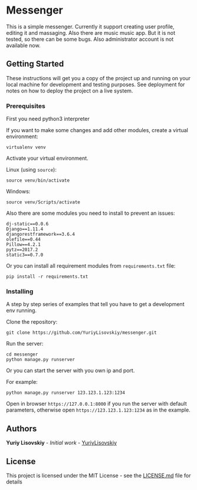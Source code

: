 # Messenger

This is a simple messenger. Currently it support creating user profile, editing it and massaging. Also there are music music app. But it is not tested, so there can be some bugs.
Also administrator account is not available now. 

## Getting Started

These instructions will get you a copy of the project up and running on your local machine for development and testing purposes. See deployment for notes on how to deploy the project on a live system.

### Prerequisites

First you need python3 interpreter

If you want to make some changes and add other modules, create a virtual environment:

```
virtualenv venv
```

Activate your virtual environment.

Linux (using `source`):

```
source venv/bin/activate
```

Windows:

```
source venv/Scripts/activate
```

Also there are some modules you need to install to prevent an issues:

```
dj-static==0.0.6
Django==1.11.4
djangorestframework==3.6.4
olefile==0.44
Pillow==4.2.1
pytz==2017.2
static3==0.7.0
```

Or you can install all requirement modules from `requirements.txt` file:
```
pip install -r requirements.txt
```

### Installing

A step by step series of examples that tell you have to get a development env running.

Clone the repository:
```
git clone https://github.com/YuriyLisovskiy/messenger.git
```
Run the server: 
```
cd messenger
python manage.py runserver
```
Or you can start the server with you own ip and port.

For example: 
```
python manage.py runserver 123.123.1.123:1234
```
Open in browser `https://127.0.0.1:8000` if you run the server with default parameters, otherwise open `https://123.123.1.123:1234` as in the example.

## Authors

**Yuriy Lisovskiy** - *Initial work* - [YuriyLisovskiy](https://github.com/YuriyLisovskiy)


## License

This project is licensed under the MIT License - see the [LICENSE.md](LICENSE.md) file for details
